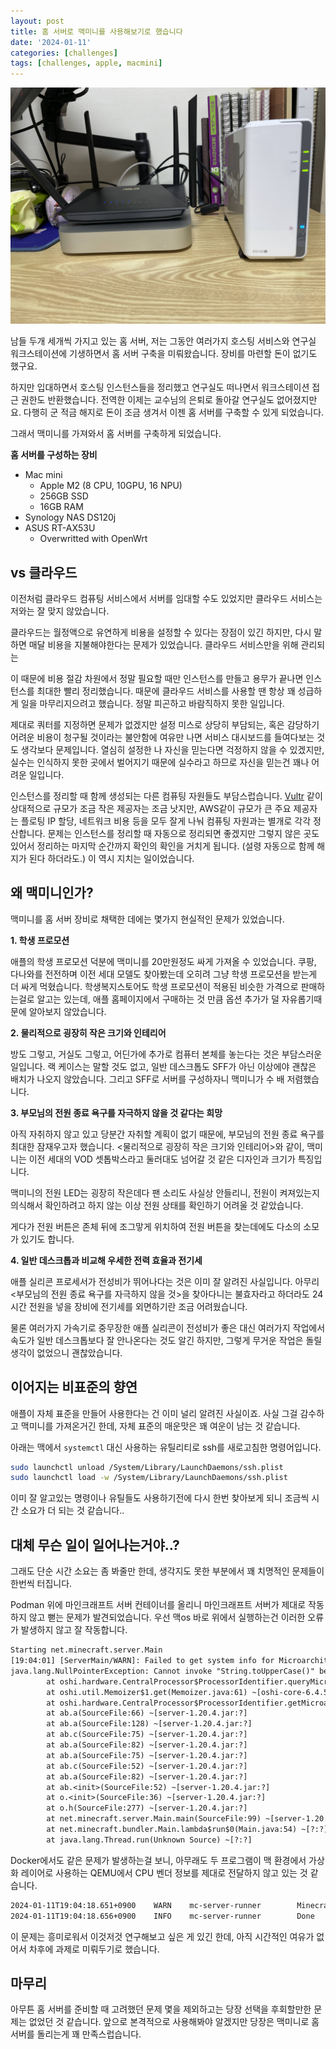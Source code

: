 ```yaml
---
layout: post
title: 홈 서버로 맥미니를 사용해보기로 했습니다
date: '2024-01-11'
categories: [challenges]
tags: [challenges, apple, macmini]
---
```


![](/static/posts/2024-01-11-using-macmini-as-homeserver/IMG_3721.jpg)

남들 두개 세개씩 가지고 있는 홈 서버, 저는 그동안 여러가지 호스팅 서비스와 연구실 워크스테이션에 기생하면서 홈 서버 구축을 미뤄왔습니다. 장비를 마련할 돈이 없기도 했구요.  

하지만 입대하면서 호스팅 인스턴스들을 정리했고 연구실도 떠나면서 워크스테이션 접근 권한도 반환했습니다. 전역한 이제는 교수님의 은퇴로 돌아갈 연구실도 없어졌지만요. 다행히 군 적금 해지로 돈이 조금 생겨서 이젠 홈 서버를 구축할 수 있게 되었습니다.  

그래서 맥미니를 가져와서 홈 서버를 구축하게 되었습니다.  

**홈 서버를 구성하는 장비**

* Mac mini
  * Apple M2 (8 CPU, 10GPU, 16 NPU)
  * 256GB SSD
  * 16GB RAM
* Synology NAS DS120j
* ASUS RT-AX53U
  * Overwritted with OpenWrt

## vs 클라우드

이전처럼 클라우드 컴퓨팅 서비스에서 서버를 임대할 수도 있었지만 클라우드 서비스는 저와는 잘 맞지 않았습니다.  

클라우드는 월정액으로 유연하게 비용을 설정할 수 있다는 장점이 있긴 하지만, 다시 말하면 매달 비용을 지불해야한다는 문제가 있었습니다. 클라우드 서비스만을 위해 관리되는  

이 때문에 비용 절감 차원에서 정말 필요할 때만 인스턴스를 만들고 용무가 끝나면 인스턴스를 최대한 빨리 정리했습니다. 때문에 클라우드 서비스를 사용할 땐 항상 꽤 성급하게 일을 마무리지으려고 했습니다. 정말 피곤하고 바람직하지 못한 일입니다.  

제대로 쿼터를 지정하면 문제가 없겠지만 설정 미스로 상당히 부담되는, 혹은 감당하기 어려운 비용이 청구될 것이라는 불안함에 여유만 나면 서비스 대시보드를 들여다보는 것도 생각보다 문제입니다. 열심히 설정한 나 자신을 믿는다면 걱정하지 않을 수 있겠지만, 실수는 인식하지 못한 곳에서 벌어지기 때문에 실수라고 하므로 자신을 믿는건 꽤나 어려운 일입니다.  

인스턴스를 정리할 때 함께 생성되는 다른 컴퓨팅 자원들도 부담스럽습니다. [Vultr](https://vultr.com) 같이 상대적으로 규모가 조금 작은 제공자는 조금 낫지만, AWS같이 규모가 큰 주요 제공자는 플로팅 IP 할당, 네트워크 비용 등을 모두 잘게 나눠 컴퓨팅 자원과는 별개로 각각 정산합니다. 문제는 인스턴스를 정리할 때 자동으로 정리되면 좋겠지만 그렇지 않은 곳도 있어서 정리하는 마지막 순간까지 확인의 확인을 거치게 됩니다. (설령 자동으로 함께 해지가 된다 하더라도.) 이 역시 지치는 일이었습니다.  

## 왜 맥미니인가?

맥미니를 홈 서버 장비로 채택한 데에는 몇가지 현실적인 문제가 있었습니다.  

**1. 학생 프로모션**

애플의 학생 프로모션 덕분에 맥미니를 20만원정도 싸게 가져올 수 있었습니다. 쿠팡, 다나와를 전전하며 이전 세대 모델도 찾아봤는데 오히려 그냥 학생 프로모션을 받는게 더 싸게 먹혔습니다. 학생복지스토어도 학생 프로모션이 적용된 비슷한 가격으로 판매하는걸로 알고는 있는데, 애플 홈페이지에서 구매하는 것 만큼 옵션 추가가 덜 자유롭기때문에 알아보지 않았습니다.  

**2. 물리적으로 굉장히 작은 크기와 인테리어**

방도 그렇고, 거실도 그렇고, 어딘가에 추가로 컴퓨터 본체를 놓는다는 것은 부담스러운 일입니다. 랙 케이스는 말할 것도 없고, 일반 데스크톱도 SFF가 아닌 이상에야 괜찮은 배치가 나오지 않았습니다. 그리고 SFF로 서버를 구성하자니 맥미니가 수 배 저렴했습니다.  

**3. 부모님의 전원 종료 욕구를 자극하지 않을 것 같다는 희망**

아직 자취하지 않고 있고 당분간 자취할 계획이 없기 때문에, 부모님의 전원 종료 욕구를 최대한 잠재우고자 했습니다. <물리적으로 굉장히 작은 크기와 인테리어>와 같이, 맥미니는 이전 세대의 VOD 셋톱박스라고 둘러대도 넘어갈 것 같은 디자인과 크기가 특징입니다.  

맥미니의 전원 LED는 굉장히 작은데다 팬 소리도 사실상 안들리니, 전원이 켜져있는지 의식해서 확인하려고 하지 않는 이상 전원 상태를 확인하기 어려울 것 같았습니다.  

게다가 전원 버튼은 존체 뒤에 조그맣게 위치하여 전원 버튼을 찾는데에도 다소의 소모가 있기도 합니다.  

**4. 일반 데스크톱과 비교해 우세한 전력 효율과 전기세**

애플 실리콘 프로세서가 전성비가 뛰어나다는 것은 이미 잘 알려진 사실입니다. 아무리 <부모님의 전원 종료 욕구를 자극하지 않을 것>을 찾아다니는 불효자라고 하더라도 24시간 전원을 넣을 장비에 전기세를 외면하기란 조금 어려웠습니다.  

물론 여러가지 가속기로 중무장한 애플 실리콘이 전성비가 좋은 대신 여러가지 작업에서 속도가 일반 데스크톱보다 잘 안나온다는 것도 알긴 하지만, 그렇게 무거운 작업은 돌릴 생각이 없었으니 괜찮았습니다.  

## 이어지는 비표준의 향연

애플이 자체 표준을 만들어 사용한다는 건 이미 널리 알려진 사실이죠. 사실 그걸 감수하고 맥미니를 가져온거긴 한데, 자체 표준의 매운맛은 꽤 여운이 남는 것 같습니다.  

아래는 맥에서 `systemctl` 대신 사용하는 유틸리티로 ssh를 새로고침한 명령어입니다.  

```zsh
sudo launchctl unload /System/Library/LaunchDaemons/ssh.plist
sudo launchctl load -w /System/Library/LaunchDaemons/ssh.plist
```

이미 잘 알고있는 명령이나 유틸들도 사용하기전에 다시 한번 찾아보게 되니 조금씩 시간 소요가 더 되는 것 같습니다..  

## 대체 무슨 일이 일어나는거야..?

그래도 단순 시간 소요는 좀 봐줄만 한데, 생각지도 못한 부분에서 꽤 치명적인 문제들이 한번씩 터집니다.  

Podman 위에 마인크래프트 서버 컨테이너를 올리니 마인크래프트 서버가 제대로 작동하지 않고 뻗는 문제가 발견되었습니다. 우선 맥os 바로 위에서 실행하는건 이러한 오류가 발생하지 않고 잘 작동합니다.  

```txt
Starting net.minecraft.server.Main
[19:04:01] [ServerMain/WARN]: Failed to get system info for Microarchitecture
java.lang.NullPointerException: Cannot invoke "String.toUpperCase()" because "this.cpuVendor" is null
        at oshi.hardware.CentralProcessor$ProcessorIdentifier.queryMicroarchitecture(CentralProcessor.java:825) ~[oshi-core-6.4.5.jar:6.4.5]
        at oshi.util.Memoizer$1.get(Memoizer.java:61) ~[oshi-core-6.4.5.jar:6.4.5]
        at oshi.hardware.CentralProcessor$ProcessorIdentifier.getMicroarchitecture(CentralProcessor.java:816) ~[oshi-core-6.4.5.jar:6.4.5]
        at ab.a(SourceFile:66) ~[server-1.20.4.jar:?]
        at ab.a(SourceFile:128) ~[server-1.20.4.jar:?]
        at ab.c(SourceFile:75) ~[server-1.20.4.jar:?]
        at ab.a(SourceFile:82) ~[server-1.20.4.jar:?]
        at ab.a(SourceFile:75) ~[server-1.20.4.jar:?]
        at ab.c(SourceFile:52) ~[server-1.20.4.jar:?]
        at ab.a(SourceFile:82) ~[server-1.20.4.jar:?]
        at ab.<init>(SourceFile:52) ~[server-1.20.4.jar:?]
        at o.<init>(SourceFile:36) ~[server-1.20.4.jar:?]
        at o.h(SourceFile:277) ~[server-1.20.4.jar:?]
        at net.minecraft.server.Main.main(SourceFile:99) ~[server-1.20.4.jar:?]
        at net.minecraft.bundler.Main.lambda$run$0(Main.java:54) ~[?:?]
        at java.lang.Thread.run(Unknown Source) ~[?:?]
```

Docker에서도 같은 문제가 발생하는걸 보니, 아무래도 두 프로그램이 맥 환경에서 가상화 레이어로 사용하는 QEMU에서 CPU 벤더 정보를 제대로 전달하지 않고 있는 것 같습니다.  

```txt
2024-01-11T19:04:18.651+0900    WARN    mc-server-runner        Minecraft server failed. Inspect logs above for errors that indicate cause. DO NOT report this line as an error.    {"exitCode": -1}
2024-01-11T19:04:18.656+0900    INFO    mc-server-runner        Done
```

이 문제는 흥미로워서 이것저것 연구해보고 싶은 게 있긴 한데, 아직 시간적인 여유가 없어서 차후에 과제로 미뤄두기로 했습니다.  

## 마무리

아무튼 홈 서버를 준비할 때 고려했던 문제 몇을 제외하고는 당장 선택을 후회할만한 문제는 없었던 것 같습니다. 앞으로 본격적으로 사용해봐야 알겠지만 당장은 맥미니로 홈 서버를 돌리는게 꽤 만족스럽습니다.  
